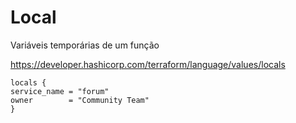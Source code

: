 # Local

Variáveis temporárias de um função

https://developer.hashicorp.com/terraform/language/values/locals

    locals {
    service_name = "forum"
    owner        = "Community Team"
    }
